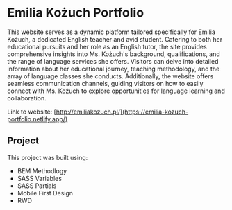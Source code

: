 # **Emilia Kożuch Portfolio**

This website serves as a dynamic platform tailored specifically for Emilia Kożuch, a dedicated English teacher and avid student. Catering to both her educational pursuits and her role as an English tutor, the site provides comprehensive insights into Ms. Kożuch's background, qualifications, and the range of language services she offers. Visitors can delve into detailed information about her educational journey, teaching methodology, and the array of language classes she conducts. Additionally, the website offers seamless communication channels, guiding visitors on how to easily connect with Ms. Kożuch to explore opportunities for language learning and collaboration.

Link to website:
[http://emiliakozuch.pl/](https://emilia-kozuch-portfolio.netlify.app/)

## **Project**

This project was built using:

- BEM Methodlogy
- SASS Variables
- SASS Partials
- Mobile First Design
- RWD
